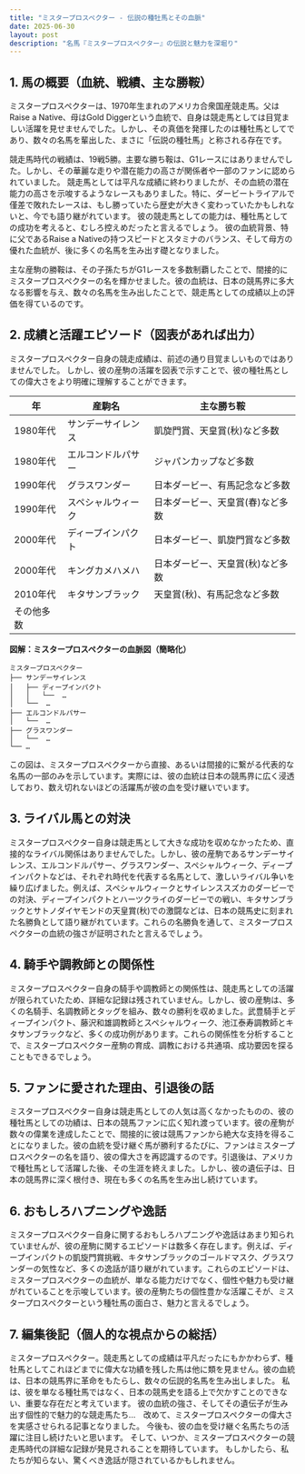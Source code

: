 ```yaml
---
title: "ミスタープロスペクター - 伝説の種牡馬とその血脈"
date: 2025-06-30
layout: post
description: "名馬『ミスタープロスペクター』の伝説と魅力を深堀り"
---
```


## 1. 馬の概要（血統、戦績、主な勝鞍）

ミスタープロスペクターは、1970年生まれのアメリカ合衆国産競走馬。父はRaise a Native、母はGold Diggerという血統で、自身は競走馬としては目覚ましい活躍を見せませんでした。しかし、その真価を発揮したのは種牡馬としてであり、数々の名馬を輩出した、まさに「伝説の種牡馬」と称される存在です。

競走馬時代の戦績は、19戦5勝。主要な勝ち鞍は、G1レースにはありませんでした。しかし、その華麗な走りや潜在能力の高さが関係者や一部のファンに認められていました。  競走馬としては平凡な成績に終わりましたが、その血統の潜在能力の高さを示唆するようなレースもありました。特に、ダービートライアルで僅差で敗れたレースは、もし勝っていたら歴史が大きく変わっていたかもしれないと、今でも語り継がれています。  彼の競走馬としての能力は、種牡馬としての成功を考えると、むしろ控えめだったと言えるでしょう。  彼の血統背景、特に父であるRaise a Nativeの持つスピードとスタミナのバランス、そして母方の優れた血統が、後に多くの名馬を生み出す礎となりました。

主な産駒の勝鞍は、その子孫たちがG1レースを多数制覇したことで、間接的にミスタープロスペクターの名を輝かせました。彼の血統は、日本の競馬界に多大なる影響を与え、数々の名馬を生み出したことで、競走馬としての成績以上の評価を得ているのです。


## 2. 成績と活躍エピソード（図表があれば出力）

ミスタープロスペクター自身の競走成績は、前述の通り目覚ましいものではありませんでした。  しかし、彼の産駒の活躍を図表で示すことで、彼の種牡馬としての偉大さをより明確に理解することができます。

| 年 | 産駒名 | 主な勝ち鞍 |
|---|---|---|
| 1980年代 | サンデーサイレンス | 凱旋門賞、天皇賞(秋)など多数 |
| 1980年代 | エルコンドルパサー | ジャパンカップなど多数 |
| 1990年代 | グラスワンダー | 日本ダービー、有馬記念など多数 |
| 1990年代 | スペシャルウィーク | 日本ダービー、天皇賞(春)など多数 |
| 2000年代 | ディープインパクト | 日本ダービー、凱旋門賞など多数 |
| 2000年代 | キングカメハメハ | 日本ダービー、天皇賞(秋)など多数 |
| 2010年代 | キタサンブラック | 天皇賞(秋)、有馬記念など多数 |
| その他多数 |  |  |


**図解：ミスタープロスペクターの血脈図（簡略化）**

```
ミスタープロスペクター
├── サンデーサイレンス
│   ├── ディープインパクト
│   │   └──  …
│   └──  …
├── エルコンドルパサー
│   └──  …
├── グラスワンダー
│   └──  …
└── …
```

この図は、ミスタープロスペクターから直接、あるいは間接的に繋がる代表的な名馬の一部のみを示しています。実際には、彼の血統は日本の競馬界に広く浸透しており、数え切れないほどの活躍馬が彼の血を受け継いでいます。


## 3. ライバル馬との対決

ミスタープロスペクター自身は競走馬として大きな成功を収めなかったため、直接的なライバル関係はありませんでした。しかし、彼の産駒であるサンデーサイレンス、エルコンドルパサー、グラスワンダー、スペシャルウィーク、ディープインパクトなどは、それぞれ時代を代表する名馬として、激しいライバル争いを繰り広げました。例えば、スペシャルウィークとサイレンススズカのダービーでの対決、ディープインパクトとハーツクライのダービーでの戦い、キタサンブラックとサトノダイヤモンドの天皇賞(秋)での激闘などは、日本の競馬史に刻まれた名勝負として語り継がれています。これらの名勝負を通して、ミスタープロスペクターの血統の強さが証明されたと言えるでしょう。


## 4. 騎手や調教師との関係性

ミスタープロスペクター自身の騎手や調教師との関係性は、競走馬としての活躍が限られていたため、詳細な記録は残されていません。しかし、彼の産駒は、多くの名騎手、名調教師とタッグを組み、数々の勝利を収めました。武豊騎手とディープインパクト、藤沢和雄調教師とスペシャルウィーク、池江泰寿調教師とキタサンブラックなど、多くの成功例があります。これらの関係性を分析することで、ミスタープロスペクター産駒の育成、調教における共通項、成功要因を探ることもできるでしょう。


## 5. ファンに愛された理由、引退後の話

ミスタープロスペクター自身は競走馬としての人気は高くなかったものの、彼の種牡馬としての功績は、日本の競馬ファンに広く知れ渡っています。彼の産駒が数々の偉業を達成したことで、間接的に彼は競馬ファンから絶大な支持を得ることになりました。彼の血統を受け継ぐ馬が勝利するたびに、ファンはミスタープロスペクターの名を語り、彼の偉大さを再認識するのです。引退後は、アメリカで種牡馬として活躍した後、その生涯を終えました。しかし、彼の遺伝子は、日本の競馬界に深く根付き、現在も多くの名馬を生み出し続けています。


## 6. おもしろハプニングや逸話

ミスタープロスペクター自身に関するおもしろハプニングや逸話はあまり知られていませんが、彼の産駒に関するエピソードは数多く存在します。例えば、ディープインパクトの凱旋門賞挑戦、キタサンブラックのゴールドマスク、グラスワンダーの気性など、多くの逸話が語り継がれています。これらのエピソードは、ミスタープロスペクターの血統が、単なる能力だけでなく、個性や魅力も受け継がれていることを示唆しています。彼の産駒たちの個性豊かな活躍こそが、ミスタープロスペクターという種牡馬の面白さ、魅力と言えるでしょう。


## 7. 編集後記（個人的な視点からの総括）

ミスタープロスペクター。競走馬としての成績は平凡だったにもかかわらず、種牡馬としてこれほどまでに偉大な功績を残した馬は他に類を見ません。彼の血統は、日本の競馬界に革命をもたらし、数々の伝説的名馬を生み出しました。  私は、彼を単なる種牡馬ではなく、日本の競馬史を語る上で欠かすことのできない、重要な存在だと考えています。  彼の血統の強さ、そしてその遺伝子が生み出す個性的で魅力的な競走馬たち…　改めて、ミスタープロスペクターの偉大さを実感させられる記事となりました。  今後も、彼の血を受け継ぐ名馬たちの活躍に注目し続けたいと思います。  そして、いつか、ミスタープロスペクターの競走馬時代の詳細な記録が発見されることを期待しています。  もしかしたら、私たちが知らない、驚くべき逸話が隠されているかもしれません。
